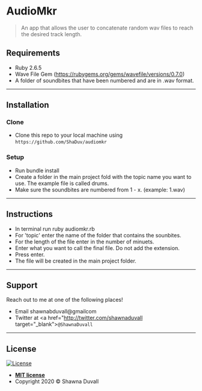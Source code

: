 # AudioMkr

> An app that allows the user to concatenate random wav files to reach the desired track length.

## Requirements
- Ruby 2.6.5
- Wave File Gem (https://rubygems.org/gems/wavefile/versions/0.7.0)
- A folder of soundbites that have been numbered and are in .wav format.

---

## Installation

### Clone

- Clone this repo to your local machine using `https://github.com/ShaDuv/audiomkr`

### Setup

- Run bundle install
- Create a folder in the main project fold with the topic name you want to use. The example file is called drums.
- Make sure the soundbites are numbered from 1 - x. (example: 1.wav)

---

## Instructions
   - In terminal run ruby audiomkr.rb
   - For 'topic' enter the name of the folder that contains the sounbites.
   - For the length of the file enter in the number of minuets.
   - Enter what you want to call the final file. Do not add the extension. 
   - Press enter.
   - The file will be created in the main project folder.

---

## Support

Reach out to me at one of the following places!

- Email shawnabduvall@gmailcom
- Twitter at <a href="http://twitter.com/shawnaduvall target="_blank">`@ShawnaDuvall`</a>

---

## License

[![License](http://img.shields.io/:license-mit-blue.svg?style=flat-square)](http://badges.mit-license.org)

- **[MIT license](http://opensource.org/licenses/mit-license.php)**
- Copyright 2020 © Shawna Duvall